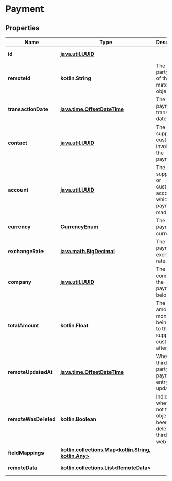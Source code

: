 
# Payment

## Properties
Name | Type | Description | Notes
------------ | ------------- | ------------- | -------------
**id** | [**java.util.UUID**](java.util.UUID.md) |  |  [optional] [readonly]
**remoteId** | **kotlin.String** | The third-party API ID of the matching object. |  [optional]
**transactionDate** | [**java.time.OffsetDateTime**](java.time.OffsetDateTime.md) | The payment&#39;s transaction date. |  [optional]
**contact** | [**java.util.UUID**](java.util.UUID.md) | The supplier, or customer involved in the payment. |  [optional]
**account** | [**java.util.UUID**](java.util.UUID.md) | The supplier’s or customer’s account in which the payment is made. |  [optional]
**currency** | [**CurrencyEnum**](CurrencyEnum.md) | The payment&#39;s currency. |  [optional]
**exchangeRate** | [**java.math.BigDecimal**](java.math.BigDecimal.md) | The payment&#39;s exchange rate. |  [optional]
**company** | [**java.util.UUID**](java.util.UUID.md) | The company the payment belongs to. |  [optional]
**totalAmount** | **kotlin.Float** | The total amount of money being paid to the supplier, or customer, after taxes. |  [optional]
**remoteUpdatedAt** | [**java.time.OffsetDateTime**](java.time.OffsetDateTime.md) | When the third party&#39;s payment entry was updated. |  [optional]
**remoteWasDeleted** | **kotlin.Boolean** | Indicates whether or not this object has been deleted by third party webhooks. |  [optional] [readonly]
**fieldMappings** | [**kotlin.collections.Map&lt;kotlin.String, kotlin.Any&gt;**](kotlin.Any.md) |  |  [optional] [readonly]
**remoteData** | [**kotlin.collections.List&lt;RemoteData&gt;**](RemoteData.md) |  |  [optional] [readonly]



